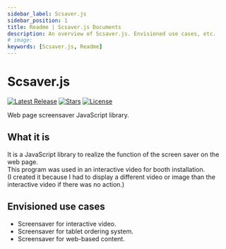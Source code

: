 ```yaml
---
sidebar_label: Scsaver.js
sidebar_position: 1
title: Readme | Scsaver.js Documents
description: An overview of Scsaver.js. Envisioned use cases, etc.
# image: 
keywords: [Scsaver.js, Readme]
---
```


# Scsaver.js

[![Latest Release](https://img.shields.io/github/tag/hamalt/scsaver.svg?label=release)](https://github.com/hamalt/scsaver/releases/latest) [![Stars](https://img.shields.io/github/stars/hamalt/scsaver.svg)](https://github.com/hamalt/scsaver/stargazers) [![License](https://img.shields.io/github/license/hamalt/scsaver.svg)](https://github.com/hamalt/scsaver/blob/main/LICENSE)

<!-- <a href="https://github.com/hamalt/scsaver"><img src="https://img.shields.io/github/stars/hamalt/scsaver?style=social" style="margin-left:0;box-shadow:none;border-radius:0;height:20px"></a> -->

Web page screensaver JavaScript library.

## What it is

It is a JavaScript library to realize the function of the screen saver on the web page.  
This program was used in an interactive video for booth installation.  
(I created it because I had to display a different video or image than the interactive video if there was no action.)

## Envisioned use cases

- Screensaver for interactive video.
- Screensaver for tablet ordering system.
- Screensaver for web-based content.
